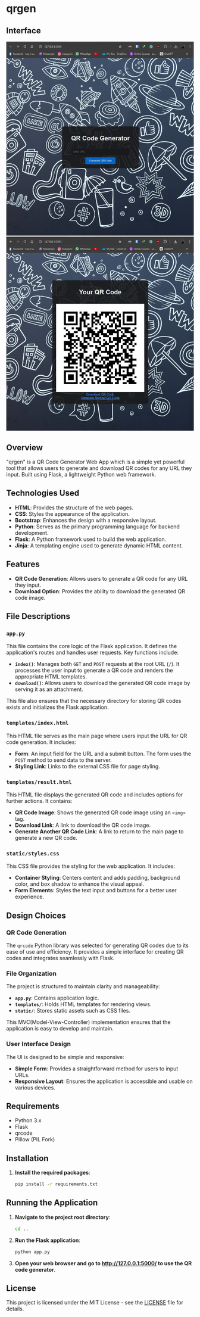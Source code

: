 # qrgen

## Interface

![Interface-1 Screenshot](static/images/SS1.jpg)
![Interface-1 Screenshot](static/images/SS2.jpg)


## Overview

"qrgen" is a QR Code Generator Web App which is a simple yet powerful tool that allows users to generate and download QR codes for any URL they input. Built using Flask, a lightweight Python web framework.


## Technologies Used

- **HTML**: Provides the structure of the web pages.
- **CSS**: Styles the appearance of the application.
- **Bootstrap**: Enhances the design with a responsive layout.
- **Python**: Serves as the primary programming language for backend development.
- **Flask**: A Python framework used to build the web application.
- **Jinja**: A templating engine used to generate dynamic HTML content.


## Features

- **QR Code Generation**: Allows users to generate a QR code for any URL they input.
- **Download Option**: Provides the ability to download the generated QR code image.


## File Descriptions

### `app.py`

This file contains the core logic of the Flask application. It defines the application's routes and handles user requests. Key functions include:

- **`index()`**: Manages both `GET` and `POST` requests at the root URL (`/`). It processes the user input to generate a QR code and renders the appropriate HTML templates.
- **`download()`**: Allows users to download the generated QR code image by serving it as an attachment.

This file also ensures that the necessary directory for storing QR codes exists and initializes the Flask application.

### `templates/index.html`

This HTML file serves as the main page where users input the URL for QR code generation. It includes:

- **Form**: An input field for the URL and a submit button. The form uses the `POST` method to send data to the server.
- **Styling Link**: Links to the external CSS file for page styling.

### `templates/result.html`

This HTML file displays the generated QR code and includes options for further actions. It contains:

- **QR Code Image**: Shows the generated QR code image using an `<img>` tag.
- **Download Link**: A link to download the QR code image.
- **Generate Another QR Code Link**: A link to return to the main page to generate a new QR code.

### `static/styles.css`

This CSS file provides the styling for the web application. It includes:

- **Container Styling**: Centers content and adds padding, background color, and box shadow to enhance the visual appeal.
- **Form Elements**: Styles the text input and buttons for a better user experience.


## Design Choices

### QR Code Generation

The `qrcode` Python library was selected for generating QR codes due to its ease of use and efficiency. It provides a simple interface for creating QR codes and integrates seamlessly with Flask.

### File Organization

The project is structured to maintain clarity and manageability:

- **`app.py`**: Contains application logic.
- **`templates/`**: Holds HTML templates for rendering views.
- **`static/`**: Stores static assets such as CSS files.

This MVC(Model-View-Controller) implementation ensures that the application is easy to develop and maintain.

### User Interface Design

The UI is designed to be simple and responsive:

- **Simple Form**: Provides a straightforward method for users to input URLs.
- **Responsive Layout**: Ensures the application is accessible and usable on various devices.


## Requirements

- Python 3.x
- Flask
- qrcode
- Pillow (PIL Fork)


## Installation

1. **Install the required packages**:
   ```bash
   pip install -r requirements.txt
   ```

## Running the Application

1. **Navigate to the project root directory**:
   ```bash
   cd ..
   ```

2. **Run the Flask application**:
   ```bash
   python app.py
   ```

3. **Open your web browser and go to http://127.0.0.1:5000/ to use the QR code generator**.


## License

This project is licensed under the MIT License - see the [LICENSE](LICENSE) file for details.


